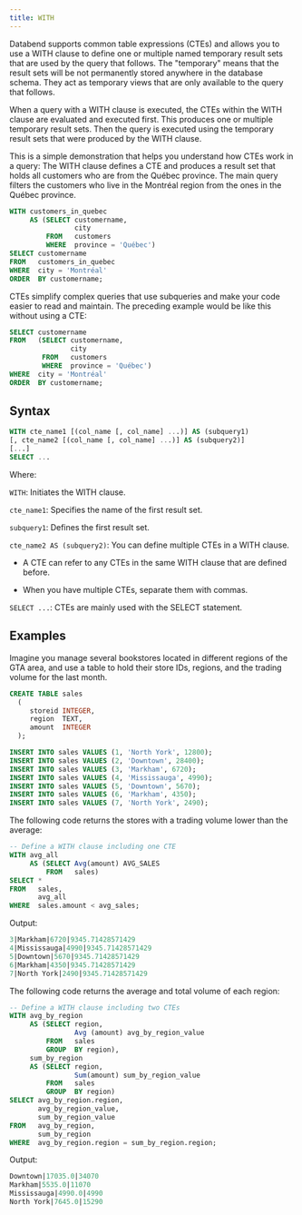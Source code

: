 ```yaml
---
title: WITH
---
```


Databend supports common table expressions (CTEs) and allows you to use a WITH clause to define one or multiple named temporary result sets that are used by the query that follows. The "temporary" means that the result sets will be not permanently stored anywhere in the database schema. They act as temporary views that are only available to the query that follows.

When a query with a WITH clause is executed, the CTEs within the WITH clause are evaluated and executed first. This produces one or multiple temporary result sets. Then the query is executed using the temporary result sets that were produced by the WITH clause.

This is a simple demonstration that helps you understand how CTEs work in a query: The WITH clause defines a CTE and produces a result set that holds all customers who are from the Québec province. The main query filters the customers who live in the Montréal region from the ones in the Québec province.

```sql
WITH customers_in_quebec 
     AS (SELECT customername, 
                city 
         FROM   customers 
         WHERE  province = 'Québec') 
SELECT customername 
FROM   customers_in_quebec
WHERE  city = 'Montréal' 
ORDER  BY customername; 
```

CTEs simplify complex queries that use subqueries and make your code easier to read and maintain. The preceding example would be like this without using a CTE:

```sql
SELECT customername 
FROM   (SELECT customername, 
               city 
        FROM   customers 
        WHERE  province = 'Québec') 
WHERE  city = 'Montréal' 
ORDER  BY customername; 
```

## Syntax

```sql    
WITH cte_name1 [(col_name [, col_name] ...)] AS (subquery1)
[, cte_name2 [(col_name [, col_name] ...)] AS (subquery2)]
[...]
SELECT ...
```

Where:

`WITH`: Initiates the WITH clause.

`cte_name1`: Specifies the name of the first result set.

`subquery1`: Defines the first result set.

`cte_name2 AS (subquery2)`: You can define multiple CTEs in a WITH clause.

- A CTE can refer to any CTEs in the same WITH clause that are defined before.

- When you have multiple CTEs, separate them with commas.

`SELECT ...`: CTEs are mainly used with the SELECT statement.

## Examples

Imagine you manage several bookstores located in different regions of the GTA area, and use a table to hold their store IDs, regions, and the trading volume for the last month.

```sql
CREATE TABLE sales 
  ( 
     storeid INTEGER, 
     region  TEXT, 
     amount  INTEGER 
  ); 

INSERT INTO sales VALUES (1, 'North York', 12800);
INSERT INTO sales VALUES (2, 'Downtown', 28400);
INSERT INTO sales VALUES (3, 'Markham', 6720);
INSERT INTO sales VALUES (4, 'Mississauga', 4990);
INSERT INTO sales VALUES (5, 'Downtown', 5670);
INSERT INTO sales VALUES (6, 'Markham', 4350);
INSERT INTO sales VALUES (7, 'North York', 2490);
```

The following code returns the stores with a trading volume lower than the average:

```sql
-- Define a WITH clause including one CTE
WITH avg_all 
     AS (SELECT Avg(amount) AVG_SALES 
         FROM   sales) 
SELECT * 
FROM   sales, 
       avg_all 
WHERE  sales.amount < avg_sales;
```

Output:

```sql
3|Markham|6720|9345.71428571429
4|Mississauga|4990|9345.71428571429
5|Downtown|5670|9345.71428571429
6|Markham|4350|9345.71428571429
7|North York|2490|9345.71428571429
```

The following code returns the average and total volume of each region:

```sql
-- Define a WITH clause including two CTEs
WITH avg_by_region 
     AS (SELECT region, 
                Avg (amount) avg_by_region_value 
         FROM   sales 
         GROUP  BY region), 
     sum_by_region 
     AS (SELECT region, 
                Sum(amount) sum_by_region_value 
         FROM   sales 
         GROUP  BY region) 
SELECT avg_by_region.region, 
       avg_by_region_value, 
       sum_by_region_value 
FROM   avg_by_region, 
       sum_by_region 
WHERE  avg_by_region.region = sum_by_region.region; 
```

Output:

```sql
Downtown|17035.0|34070
Markham|5535.0|11070
Mississauga|4990.0|4990
North York|7645.0|15290
```